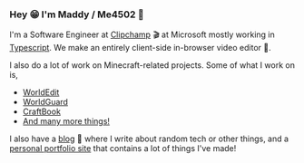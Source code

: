 ### Hey 😁 I'm Maddy / Me4502 🎉

I'm a Software Engineer at [Clipchamp](https://clipchamp.com/en/) 🎬 at Microsoft mostly working in [Typescript](https://www.typescriptlang.org/). We make an entirely client-side in-browser video editor 🤯.

I also do a lot of work on Minecraft-related projects. Some of what I work on is,

- [WorldEdit](https://enginehub.org/worldedit/)
- [WorldGuard](https://enginehub.org/worldguard/)
- [CraftBook](https://enginehub.org/craftbook/)
- [And many more things!](https://madelinemiller.dev/minecraft/)

I also have a [blog](https://madelinemiller.dev/blog/) 📝 where I write about random tech or other things, and a [personal portfolio site](https://madelinemiller.dev/) that contains a lot of things I've made!
